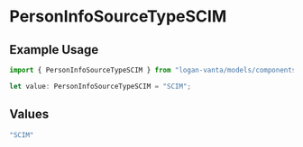 # PersonInfoSourceTypeSCIM

## Example Usage

```typescript
import { PersonInfoSourceTypeSCIM } from "logan-vanta/models/components";

let value: PersonInfoSourceTypeSCIM = "SCIM";
```

## Values

```typescript
"SCIM"
```